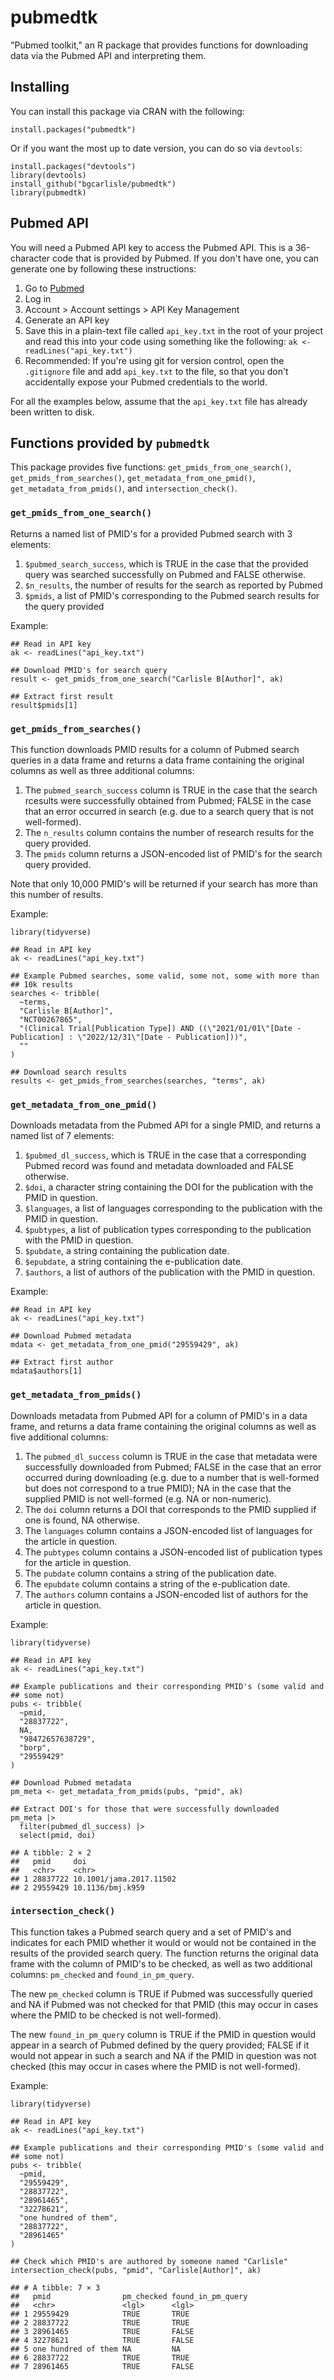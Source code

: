 # pubmedtk

"Pubmed toolkit," an R package that provides functions for downloading
data via the Pubmed API and interpreting them.

## Installing

You can install this package via CRAN with the following:

```
install.packages("pubmedtk")
```

Or if you want the most up to date version, you can do so via
`devtools`:

```
install.packages("devtools")
library(devtools)
install_github("bgcarlisle/pubmedtk")
library(pubmedtk)
```

## Pubmed API

You will need a Pubmed API key to access the Pubmed API. This is a
36-character code that is provided by Pubmed. If you don't have one,
you can generate one by following these instructions:

1. Go to [Pubmed](https://pubmed.ncbi.nlm.nih.gov/)
2. Log in
3. Account > Account settings > API Key Management
4. Generate an API key
5. Save this in a plain-text file called `api_key.txt` in the root of
   your project and read this into your code using something like the
   following: `ak <- readLines("api_key.txt")`
6. Recommended: If you're using git for version control, open the
   `.gitignore` file and add `api_key.txt` to the file, so that you
   don't accidentally expose your Pubmed credentials to the world.
   
For all the examples below, assume that the `api_key.txt` file has
already been written to disk.

## Functions provided by `pubmedtk`

This package provides five functions: `get_pmids_from_one_search()`,
`get_pmids_from_searches()`, `get_metadata_from_one_pmid()`,
`get_metadata_from_pmids()`, and `intersection_check()`.

### `get_pmids_from_one_search()`

Returns a named list of PMID's for a provided Pubmed search with 3
elements:

1. `$pubmed_search_success`, which is TRUE in the case that the
provided query was searched successfully on Pubmed and FALSE
otherwise.
2. `$n_results`, the number of results for the search as reported by
Pubmed
3. `$pmids`, a list of PMID's corresponding to the Pubmed search
results for the query provided

Example:

```
## Read in API key
ak <- readLines("api_key.txt")

## Download PMID's for search query
result <- get_pmids_from_one_search("Carlisle B[Author]", ak)

## Extract first result
result$pmids[1]
```

### `get_pmids_from_searches()`

This function downloads PMID results for a column of Pubmed search
queries in a data frame and returns a data frame containing the
original columns as well as three additional columns:

1. The `pubmed_search_success` column is TRUE in the case that the
search rcesults were successfully obtained from Pubmed; FALSE in the
case that an error occurred in search (e.g. due to a search query that
is not well-formed).
2. The `n_results` column contains the number of research results for
the query provided.
3. The `pmids` column returns a JSON-encoded list of PMID's for the
search query provided.

Note that only 10,000 PMID's will be returned if your search has more
than this number of results.

Example:

```
library(tidyverse)

## Read in API key
ak <- readLines("api_key.txt")

## Example Pubmed searches, some valid, some not, some with more than
## 10k results
searches <- tribble(
  ~terms,
  "Carlisle B[Author]",
  "NCT00267865",
  "(Clinical Trial[Publication Type]) AND ((\"2021/01/01\"[Date - Publication] : \"2022/12/31\"[Date - Publication]))",
  ""
)

## Download search results
results <- get_pmids_from_searches(searches, "terms", ak)
```

### `get_metadata_from_one_pmid()`

Downloads metadata from the Pubmed API for a single PMID, and returns
a named list of 7 elements:

1. `$pubmed_dl_success`, which is TRUE in the case that a
corresponding Pubmed record was found and metadata downloaded and
FALSE otherwise.
2. `$doi`, a character string containing the DOI for the publication
with the PMID in question.
3. `$languages`, a list of languages corresponding to the publication
with the PMID in question.
4. `$pubtypes`, a list of publication types corresponding to the
publication with the PMID in question.
5. `$pubdate`, a string containing the publication date.
6. `$epubdate`, a string containing the e-publication date.
7. `$authors`, a list of authors of the publication with the PMID in
question.

Example:

```
## Read in API key
ak <- readLines("api_key.txt")

## Download Pubmed metadata
mdata <- get_metadata_from_one_pmid("29559429", ak)

## Extract first author
mdata$authors[1]
```

### `get_metadata_from_pmids()`

Downloads metadata from Pubmed API for a column of PMID's in a data
frame, and returns a data frame containing the original columns as
well as five additional columns:

1. The `pubmed_dl_success` column is TRUE in the case that metadata
were successfully downloaded from Pubmed; FALSE in the case that an
error occurred during downloading (e.g. due to a number that is
well-formed but does not correspond to a true PMID); NA in the case
that the supplied PMID is not well-formed (e.g. NA or non-numeric).
2. The `doi` column returns a DOI that corresponds to the PMID
supplied if one is found, NA otherwise.
3. The `languages` column contains a JSON-encoded list of languages
for the article in question.
4. The `pubtypes` column contains a JSON-encoded list of publication
types for the article in question.
5. The `pubdate` column contains a string of the publication date.
6. The `epubdate` column contains a string of the e-publication date.
7. The `authors` column contains a JSON-encoded list of authors for
the article in question.

Example:

```
library(tidyverse)

## Read in API key
ak <- readLines("api_key.txt")

## Example publications and their corresponding PMID's (some valid and
## some not)
pubs <- tribble(
  ~pmid,
  "28837722",
  NA,
  "98472657638729",
  "borp",
  "29559429"
)

## Download Pubmed metadata
pm_meta <- get_metadata_from_pmids(pubs, "pmid", ak)

## Extract DOI's for those that were successfully downloaded
pm_meta |>
  filter(pubmed_dl_success) |>
  select(pmid, doi)

## A tibble: 2 × 2
##   pmid     doi                    
##   <chr>    <chr>                  
## 1 28837722 10.1001/jama.2017.11502
## 2 29559429 10.1136/bmj.k959       
```

### `intersection_check()`

This function takes a Pubmed search query and a set of PMID's and
indicates for each PMID whether it would or would not be contained in
the results of the provided search query. The function returns the
original data frame with the column of PMID's to be checked, as well
as two additional columns: `pm_checked` and `found_in_pm_query`.

The new `pm_checked` column is TRUE if Pubmed was successfully queried
and NA if Pubmed was not checked for that PMID (this may occur in
cases where the PMID to be checked is not well-formed).

The new `found_in_pm_query` column is TRUE if the PMID in question
would appear in a search of Pubmed defined by the query provided;
FALSE if it would not appear in such a search and NA if the PMID in
question was not checked (this may occur in cases where the PMID is
not well-formed).

Example:

```
library(tidyverse)

## Read in API key
ak <- readLines("api_key.txt")

## Example publications and their corresponding PMID's (some valid and
## some not)
pubs <- tribble(
  ~pmid,
  "29559429",
  "28837722",
  "28961465",
  "32278621",
  "one hundred of them",
  "28837722",
  "28961465"
)

## Check which PMID's are authored by someone named "Carlisle"
intersection_check(pubs, "pmid", "Carlisle[Author]", ak)

## # A tibble: 7 × 3
##   pmid                pm_checked found_in_pm_query
##   <chr>               <lgl>      <lgl>            
## 1 29559429            TRUE       TRUE             
## 2 28837722            TRUE       TRUE             
## 3 28961465            TRUE       FALSE            
## 4 32278621            TRUE       FALSE            
## 5 one hundred of them NA         NA               
## 6 28837722            TRUE       TRUE             
## 7 28961465            TRUE       FALSE            
```


